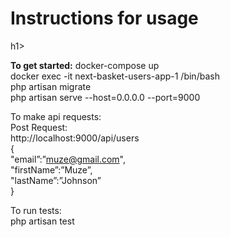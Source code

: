 <h1>Instructions for usage</h1>h1>

<b>To get started:</b>
docker-compose up<br>
docker exec -it next-basket-users-app-1 /bin/bash <br>
php artisan migrate <br> 
php artisan serve --host=0.0.0.0 --port=9000 <br>

To make api requests: <br>
Post Request: <br>
http://localhost:9000/api/users <br>
{ <br>
    "email”:”muze@gmail.com", <br>
    "firstName”:”Muze”, <br>
    "lastName”:”Johnson” <br>
}

To run tests: <br>
php artisan test <br>
